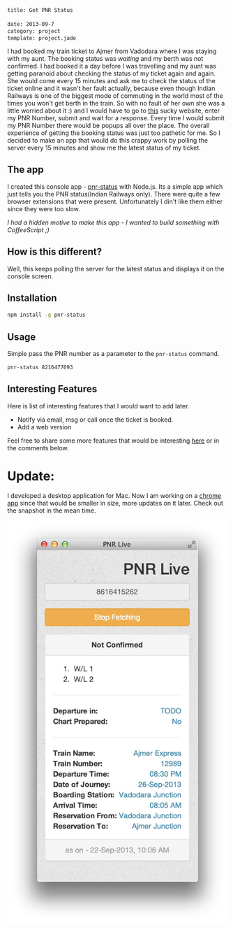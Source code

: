 ```metadata
title: Get PNR Status

date: 2013-09-7
category: project
template: project.jade
```
I had booked my train ticket to Ajmer from Vadodara where I was staying with my aunt. The booking status was *waiting* and my berth was not confirmed. I had booked it a day before I was travelling and my aunt was getting paranoid about checking the status of my ticket again and again. She would come every 15 minutes and ask me to check the status of the ticket online and it wasn't her fault actually, because even though Indian Railways is one of the biggest mode of commuting in the world most of the times you won't get berth in the train. So with no fault of her own she was a little worried about it :) and I would have to go to [this](http://www.indianrail.gov.in/pnr_Enq.html) sucky website, enter my PNR Number, submit and wait for a response. Every time I would submit my PNR Number there would be popups all over the place. The overall experience of getting the booking status was just too pathetic for me. So I decided to make an app that would do this crappy work by polling the server every 15 minutes and show me the latest status of my ticket.

## The app

I created this console app - [pnr-status](https://npmjs.org/package/pnr-status) with Node.js. Its a simple app which just tells you the PNR status(Indian Railways only). There were quite a few browser extensions that were present. Unfortunately I din't like them either since they were too slow.

*I had a hidden motive to make this app - I wanted to build something with CoffeeScript ;)*

## How is this different?
Well, this keeps polling the server for the latest status and displays it on the console screen.

## Installation

```bash
npm install -g pnr-status
```

## Usage

Simple pass the PNR number as a parameter to the ```pnr-status``` command.
```bash
pnr-status 8216477093
```

## Interesting Features
Here is list of interesting features that I would want to add later.

* Notify via email, msg or call once the ticket is booked.
* Add a web version

Feel free to share some more features that would be interesting [here](https://github.com/tusharmath/pnr-status/issues) or in the comments below.


# Update:

I developed a desktop application for Mac. Now I am working on a [chrome app](https://github.com/tusharmath/chrome-pnr-status) since that would be smaller in size,  more updates on it later. Check out the snapshot in the mean time.

![image](snapshot.jpeg)
